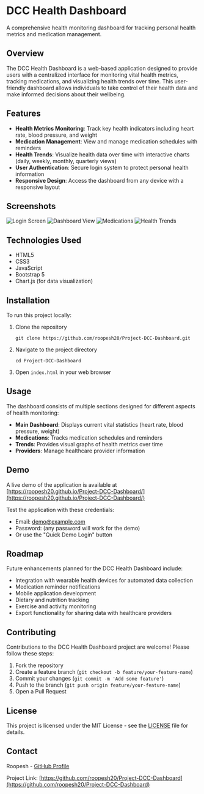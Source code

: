 # DCC Health Dashboard

A comprehensive health monitoring dashboard for tracking personal health metrics and medication management.

## Overview

The DCC Health Dashboard is a web-based application designed to provide users with a centralized interface for monitoring vital health metrics, tracking medications, and visualizing health trends over time. This user-friendly dashboard allows individuals to take control of their health data and make informed decisions about their wellbeing.

## Features

- **Health Metrics Monitoring**: Track key health indicators including heart rate, blood pressure, and weight
- **Medication Management**: View and manage medication schedules with reminders
- **Health Trends**: Visualize health data over time with interactive charts (daily, weekly, monthly, quarterly views)
- **User Authentication**: Secure login system to protect personal health information
- **Responsive Design**: Access the dashboard from any device with a responsive layout

## Screenshots

![Login Screen](https://raw.githubusercontent.com/roopesh20/Project-DCC-Dashboard/main/screenshots/login-screen.jpg)
![Dashboard View](https://raw.githubusercontent.com/roopesh20/Project-DCC-Dashboard/main/screenshots/dashboard-view.jpg)
![Medications](https://raw.githubusercontent.com/roopesh20/Project-DCC-Dashboard/main/screenshots/medications-view.jpg)
![Health Trends](https://raw.githubusercontent.com/roopesh20/Project-DCC-Dashboard/main/screenshots/trends-view.jpg)

## Technologies Used

- HTML5
- CSS3
- JavaScript
- Bootstrap 5
- Chart.js (for data visualization)

## Installation

To run this project locally:

1. Clone the repository
   ```
   git clone https://github.com/roopesh20/Project-DCC-Dashboard.git
   ```
2. Navigate to the project directory
   ```
   cd Project-DCC-Dashboard
   ```
3. Open `index.html` in your web browser

## Usage

The dashboard consists of multiple sections designed for different aspects of health monitoring:

- **Main Dashboard**: Displays current vital statistics (heart rate, blood pressure, weight)
- **Medications**: Tracks medication schedules and reminders
- **Trends**: Provides visual graphs of health metrics over time
- **Providers**: Manage healthcare provider information

## Demo

A live demo of the application is available at [https://roopesh20.github.io/Project-DCC-Dashboard/](https://roopesh20.github.io/Project-DCC-Dashboard/)

Test the application with these credentials:
- Email: demo@example.com
- Password: (any password will work for the demo)
- Or use the "Quick Demo Login" button

## Roadmap

Future enhancements planned for the DCC Health Dashboard include:

- Integration with wearable health devices for automated data collection
- Medication reminder notifications
- Mobile application development
- Dietary and nutrition tracking
- Exercise and activity monitoring
- Export functionality for sharing data with healthcare providers

## Contributing

Contributions to the DCC Health Dashboard project are welcome! Please follow these steps:

1. Fork the repository
2. Create a feature branch (`git checkout -b feature/your-feature-name`)
3. Commit your changes (`git commit -m 'Add some feature'`)
4. Push to the branch (`git push origin feature/your-feature-name`)
5. Open a Pull Request

## License

This project is licensed under the MIT License - see the [LICENSE](LICENSE) file for details.

## Contact

Roopesh - [GitHub Profile](https://github.com/roopesh20)

Project Link: [https://github.com/roopesh20/Project-DCC-Dashboard](https://github.com/roopesh20/Project-DCC-Dashboard)
